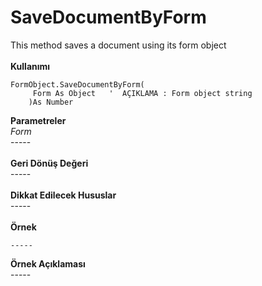 # SaveDocumentByForm

This method saves a document using its form object\
\
**Kullanımı**

```
FormObject.SaveDocumentByForm(
	 Form As Object   '  AÇIKLAMA : Form object string
	)As Number
```

**Parametreler**\
_Form_\
\-----\
\
**Geri Dönüş Değeri**\
\-----\
\
**Dikkat Edilecek Hususlar**\
\-----\
\
**Örnek**

```
-----
```

**Örnek Açıklaması**\
\-----
